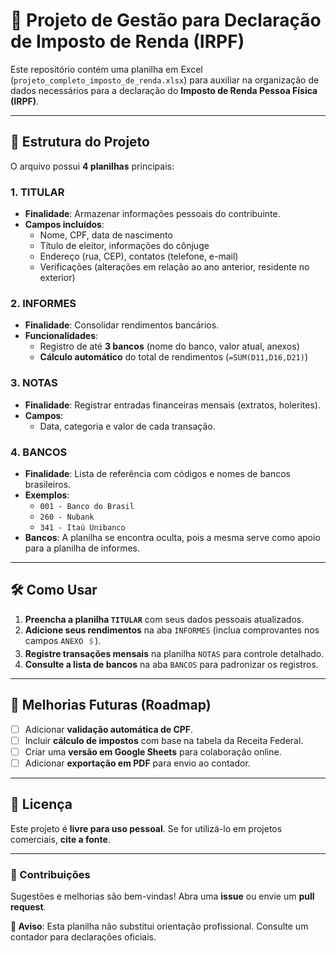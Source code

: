 # **📑 Projeto de Gestão para Declaração de Imposto de Renda (IRPF)**  

Este repositório contém uma planilha em Excel (`projeto_completo_imposto_de_renda.xlsx`) para auxiliar na organização de dados necessários para a declaração do **Imposto de Renda Pessoa Física (IRPF)**.  

---

## **📂 Estrutura do Projeto**  
O arquivo possui **4 planilhas** principais:  

### **1. TITULAR**  
- **Finalidade**: Armazenar informações pessoais do contribuinte.  
- **Campos incluídos**:  
  - Nome, CPF, data de nascimento  
  - Título de eleitor, informações do cônjuge  
  - Endereço (rua, CEP), contatos (telefone, e-mail)  
  - Verificações (alterações em relação ao ano anterior, residente no exterior)  

### **2. INFORMES**  
- **Finalidade**: Consolidar rendimentos bancários.  
- **Funcionalidades**:  
  - Registro de até **3 bancos** (nome do banco, valor atual, anexos)  
  - **Cálculo automático** do total de rendimentos (`=SUM(D11,D16,D21)`)  

### **3. NOTAS**  
- **Finalidade**: Registrar entradas financeiras mensais (extratos, holerites).  
- **Campos**:  
  - Data, categoria e valor de cada transação.  

### **4. BANCOS**  
- **Finalidade**: Lista de referência com códigos e nomes de bancos brasileiros.  
- **Exemplos**:  
  - `001 - Banco do Brasil`  
  - `260 - Nubank`  
  - `341 - Itaú Unibanco`
- **Bancos**: A planilha se encontra oculta, pois a mesma serve como apoio para a planilha de informes.  

---

## **🛠️ Como Usar**  
1. **Preencha a planilha `TITULAR`** com seus dados pessoais atualizados.  
2. **Adicione seus rendimentos** na aba `INFORMES` (inclua comprovantes nos campos `ANEXO 🖇️`).  
3. **Registre transações mensais** na planilha `NOTAS` para controle detalhado.  
4. **Consulte a lista de bancos** na aba `BANCOS` para padronizar os registros.  

---

## **🔧 Melhorias Futuras (Roadmap)**  
- [ ] Adicionar **validação automática de CPF**.  
- [ ] Incluir **cálculo de impostos** com base na tabela da Receita Federal.  
- [ ] Criar uma **versão em Google Sheets** para colaboração online.  
- [ ] Adicionar **exportação em PDF** para envio ao contador.  

---

## **📜 Licença**  
Este projeto é **livre para uso pessoal**. Se for utilizá-lo em projetos comerciais, **cite a fonte**.  

---

### **💬 Contribuições**  
Sugestões e melhorias são bem-vindas! Abra uma **issue** ou envie um **pull request**.  

**📌 Aviso**: Esta planilha não substitui orientação profissional. Consulte um contador para declarações oficiais.  



